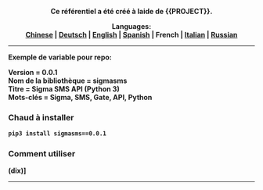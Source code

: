<p align="center"><b>Ce référentiel a été créé à laide de {{PROJECT}}.</p>

<p align="center"><b>Languages:</b><br /><a href="https://github.com/markolofsen/sigmasms/blob/master/README_cn.md">Chinese</a> | <a href="https://github.com/markolofsen/sigmasms/blob/master/README_de.md">Deutsch</a> | <a href="https://github.com/markolofsen/sigmasms/blob/master/README.md">English</a> | <a href="https://github.com/markolofsen/sigmasms/blob/master/README_es.md">Spanish</a> | <b>French</b> | <a href="https://github.com/markolofsen/sigmasms/blob/master/README_it.md">Italian</a> | <a href="https://github.com/markolofsen/sigmasms/blob/master/README_ru.md">Russian</a></p>

---

Exemple de variable pour repo: 

Version = 0.0.1 <br />
Nom de la bibliothèque = sigmasms <br />
Titre = Sigma SMS API (Python 3) <br />
Mots-clés = Sigma, SMS, Gate, API, Python <br />

### Chaud à installer

```sh
pip3 install sigmasms==0.0.1
```


### Comment utiliser

(dix)]



---

